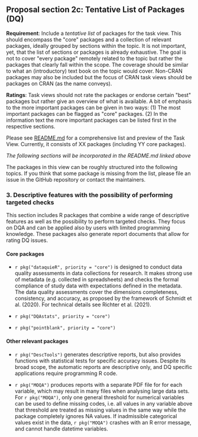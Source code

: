 ## Proposal section 2c: Tentative List of Packages (DQ)

**Requirement**: Include a _tentative list_ of packages for the task view. This should encompass the "core" packages
  and a collection of relevant packages, ideally grouped by sections within the topic. It is not important, yet,
  that the list of sections or packages is already exhaustive.
   The goal is not to cover "every package" remotely related to the topic but rather the packages that clearly fall within the scope. The coverage should be similar to what an (introductory) text book on the topic would cover. Non-CRAN packages may also be included but the focus of CRAN task views should be packages on CRAN (as the name conveys).
   
**Ratings**: Task views should not rate the packages or endorse certain "best" packages but rather give an overview of what is available. A bit of emphasis to the more important packages can be given in two ways: (1) The most important packages can be flagged as "core" packages. (2) In the information text the more important packages can be listed first in the respective sections.
  
Please see [README.md](README.md) for a comprehensive list and preview of the Task View. Currently, it consists of XX packages (including YY core packages). 
  
*The following sections will be incorporated in the README.md linked above*

The packages in this view can be roughly structured into the following topics. 
If you think that some package is missing from the list, please file an issue in the GitHub repository or contact the maintainers.

### 3. Descriptive features with the possibility of performing targeted checks
     
This section includes R packages that combine a wide range of
descriptive features as well as the possibility to perform targeted
checks. They focus on DQA and can be applied also by users with limited
programming knowledge. These packages also generate report documents
that allow for rating DQ issues. 

#### Core packages

-   `r pkg("dataquieR", priority = "core")` is designed to conduct data quality assessments in data collections for research. 
     It makes strong use of metadata (e.g. collected in spreadsheets) and checks the formal compliance of study data with expectations defined in the metadata. 
     The data quality assessments cover the dimensions completeness, consistency, and accuracy, as proposed by the framework of Schmidt et al. (2020). 
     For technical details see Richter et al. (2021).
     
-   `r pkg("DQAstats", priority = "core")`

-   `r pkg("pointblank", priority = "core")`


#### Other relevant packages

-   `r pkg("DescTools")` generates descriptive reports, but also
provides functions with statistical tests for specific accuracy issues.
Despite its broad scope, the automatic reports are descriptive only, and
DQ specific applications require programming R code.

-   `r pkg("MOQA")` produces reports with a separate PDF file for
for each variable, which may result in many files when
analysing large data sets. For `r pkg("MOQA")`, only one general threshold for
numerical variables can be used to define missing codes, i.e. all values
in any variable above that threshold are treated as missing values in
the same way while the package completely ignores NA values. If
inadmissible categorical values exist in the data, `r pkg("MOQA")` crashes with
an R error message, and cannot handle datetime variables.